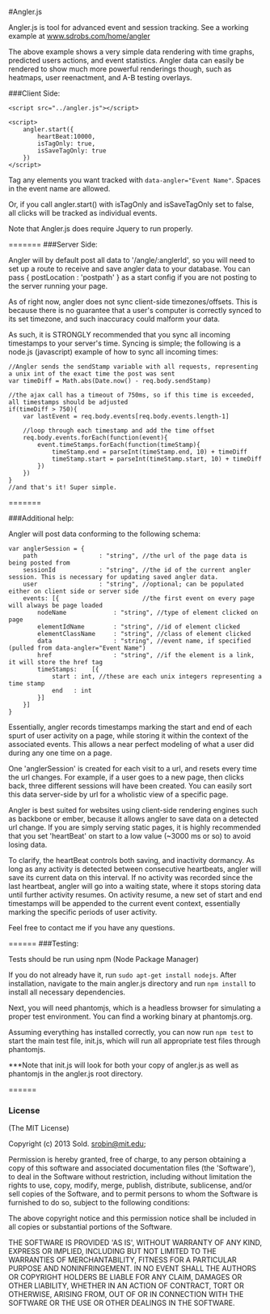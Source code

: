 #Angler.js

Angler.js is tool for advanced event and session tracking. See a working example at www.sdrobs.com/home/angler

The above example shows a very simple data rendering with time graphs, predicted users actions, and event statistics. Angler data can easily be rendered to show much more powerful renderings though, such as heatmaps, user reenactment, and A-B testing overlays.

###Client Side:

    <script src="../angler.js"></script>
    
    <script>
        angler.start({
            heartBeat:10000,
            isTagOnly: true,
            isSaveTagOnly: true
        })
    </script>

Tag any elements you want tracked with ```data-angler="Event Name"```. Spaces in the event name are allowed.

Or, if you call angler.start() with isTagOnly and isSaveTagOnly set to false, all clicks will be tracked as individual events.

Note that Angler.js does require Jquery to run properly.

=======
###Server Side:

Angler will by default post all data to '/angle/:anglerId', so you will need to set up a route to receive and save angler data to your database.
You can pass { postLocation : 'postpath' } as a start config if you are not posting to the server running your page.


As of right now, angler does not sync client-side timezones/offsets. This is because there is no guarantee that a user's computer is correctly synced to its set timezone, and such inaccuracy could malform your data.

As such, it is STRONGLY recommended that you sync all incoming timestamps to your server's time. Syncing is simple; the following is a node.js (javascript) example of how to sync all incoming times:
    
    //Angler sends the sendStamp variable with all requests, representing a unix int of the exact time the post was sent
    var timeDiff = Math.abs(Date.now() - req.body.sendStamp)
    
    //the ajax call has a timeout of 750ms, so if this time is exceeded, all timestamps should be adjusted
    if(timeDiff > 750){
        var lastEvent = req.body.events[req.body.events.length-1]
        
        //loop through each timestamp and add the time offset
        req.body.events.forEach(function(event){
            event.timeStamps.forEach(function(timeStamp){
                timeStamp.end = parseInt(timeStamp.end, 10) + timeDiff
                timeStamp.start = parseInt(timeStamp.start, 10) + timeDiff
            })
        })
    }
    //and that's it! Super simple.
 
=======

###Additional help:

Angler will post data conforming to the following schema:

    var anglerSession = {
        path                 : "string", //the url of the page data is being posted from
        sessionId            : "string", //the id of the current angler session. This is necessary for updating saved angler data.
        user                 : "string", //optional; can be populated either on client side or server side
        events: [{                       //the first event on every page will always be page loaded
            nodeName             : "string", //type of element clicked on page
            elementIdName        : "string", //id of element clicked
            elementClassName     : "string", //class of element clicked
            data                 : "string", //event name, if specified (pulled from data-angler="Event Name")
            href                 : "string", //if the element is a link, it will store the href tag
            timeStamps:    [{
                start : int, //these are each unix integers representing a time stamp
                end   : int
            }]
        }]
    }
    
Essentially, angler records timestamps marking the start and end of each spurt of user activity on a page, while storing it within the context of the associated events. This allows a near perfect modeling of what a user did during any one time on a page.

One 'anglerSession' is created for each visit to a url, and resets every time the url changes. For example, if a user goes to a new page, then clicks back, three different sessions will have been created. You can easily sort this data server-side by url for a wholistic view of a specific page.

Angler is best suited for websites using client-side rendering engines such as backbone or ember, because it allows angler to save data on a detected url change. If you are simply serving static pages, it is highly recommended that you set 'heartBeat' on start to a low value (~3000 ms or so) to avoid losing data.

To clarify, the heartBeat controls both saving, and inactivity dormancy. As long as any activity is detected between consecutive heartbeats, angler will save its current data on this interval. If no activity was recorded since the last heartbeat, angler will go into a waiting state, where it stops storing data until further activity resumes. On activity resume, a new set of start and end timestamps will be appended to the current event context, essentially marking the specific periods of user activity.

Feel free to contact me if you have any questions.

======
###Testing:

Tests should be run using npm (Node Package Manager)

If you do not already have it, run ```sudo apt-get install nodejs```. After installation, navigate to the main angler.js directory and run ```npm install``` to install all necessary dependencies.

Next, you will need phantomjs, which is a headless browser for simulating a proper test environment. You can find a working binary at phantomjs.org.

Assuming everything has installed correctly, you can now run ```npm test``` to start the main test file, init.js, which will run all appropriate test files through phantomjs.

***Note that init.js will look for both your copy of angler.js as well as phantomjs in the angler.js root directory.

======

### License

(The MIT License)

Copyright (c) 2013 Sold. srobin@mit.edu;

Permission is hereby granted, free of charge, to any person obtaining
a copy of this software and associated documentation files (the
'Software'), to deal in the Software without restriction, including
without limitation the rights to use, copy, modify, merge, publish,
distribute, sublicense, and/or sell copies of the Software, and to
permit persons to whom the Software is furnished to do so, subject to
the following conditions:

The above copyright notice and this permission notice shall be
included in all copies or substantial portions of the Software.

THE SOFTWARE IS PROVIDED 'AS IS', WITHOUT WARRANTY OF ANY KIND,
EXPRESS OR IMPLIED, INCLUDING BUT NOT LIMITED TO THE WARRANTIES OF
MERCHANTABILITY, FITNESS FOR A PARTICULAR PURPOSE AND NONINFRINGEMENT.
IN NO EVENT SHALL THE AUTHORS OR COPYRIGHT HOLDERS BE LIABLE FOR ANY
CLAIM, DAMAGES OR OTHER LIABILITY, WHETHER IN AN ACTION OF CONTRACT,
TORT OR OTHERWISE, ARISING FROM, OUT OF OR IN CONNECTION WITH THE
SOFTWARE OR THE USE OR OTHER DEALINGS IN THE SOFTWARE.
